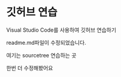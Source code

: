 # 깃허브 연습

Visual Studio Code를 사용하여 깃허브 연습하기

readme.md파일이 수정되었습니다.

여기는 sourcetree 연습하는 곳

한번 더 수정해봤어요
